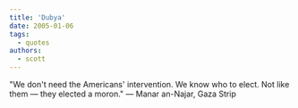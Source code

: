 ```yaml
---
title: 'Dubya'
date: 2005-01-06
tags:
  - quotes
authors:
  - scott
---
```


"We don't need the Americans' intervention. We know who to elect. Not like them — they elected a moron." — Manar an-Najar, Gaza Strip
